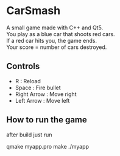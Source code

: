 # CarSmash

A small game made with C++ and Qt5.  
You play as a blue car that shoots red cars.  
If a red car hits you, the game ends.  
Your score = number of cars destroyed.

## Controls
- R : Reload  
- Space : Fire bullet  
- Right Arrow : Move right
- Left Arrow : Move left

## How to run the game

after build just run 

qmake myapp.pro
make
./myapp
